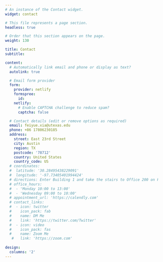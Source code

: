 ```yaml
---
# An instance of the Contact widget.
widget: contact

# This file represents a page section.
headless: true

# Order that this section appears on the page.
weight: 130

title: Contact
subtitle:

content:
  # Automatically link email and phone or display as text?
  autolink: true

  # Email form provider
  form:
    provider: netlify
    formspree:
      id:
    netlify:
      # Enable CAPTCHA challenge to reduce spam?
      captcha: false

  # Contact details (edit or remove options as required)
  email: feiyue.xia@utexas.edu
  phone: +86 17806230185
  address:
    street: East 23rd Street
    city: Austin
    region: TX
    postcode: '78712'
    country: United States
    country_code: US
  # coordinates:
  #  latitude: '30.28495438229091' 
  #  longitude: '-97.73405401994424'
  # directions: Enter Building 1 and take the stairs to Office 200 on Floor 2
  # office_hours:
  #  - 'Monday 10:00 to 13:00'
  #  - 'Wednesday 09:00 to 10:00'
  # appointment_url: 'https://calendly.com'
  # contact_links:
  #  - icon: twitter
  #    icon_pack: fab
  #    name: DM Me
  #    link: 'https://twitter.com/Twitter'
  #  - icon: video
  #    icon_pack: fas
  #    name: Zoom Me
   #   link: 'https://zoom.com'
   
design:
  columns: '2'
---
```

